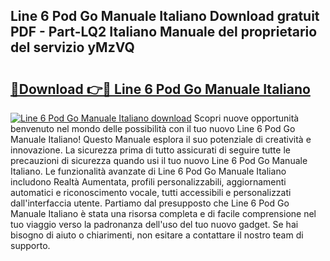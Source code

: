 ## Line 6 Pod Go Manuale Italiano Download gratuit PDF - Part-LQ2 Italiano Manuale del proprietario del servizio yMzVQ

# <h2><a href="http://df9oqo.blite.top/?on=Line+6+Pod+Go+Manuale+Italiano">🔗Download 👉🔴 Line 6 Pod Go Manuale Italiano</a></h2>

[![Line 6 Pod Go Manuale Italiano download](https://i.imgur.com/lujVjoI.png)](http://df9oqo.blite.top/?on=Line+6+Pod+Go+Manuale+Italiano)
Scopri nuove opportunità benvenuto nel mondo delle possibilità con il tuo nuovo Line 6 Pod Go Manuale Italiano! Questo Manuale esplora il suo potenziale di creatività e innovazione. La sicurezza prima di tutto assicurati di seguire tutte le precauzioni di sicurezza quando usi il tuo nuovo Line 6 Pod Go Manuale Italiano. Le funzionalità avanzate di Line 6 Pod Go Manuale Italiano includono Realtà Aumentata, profili personalizzabili, aggiornamenti automatici e riconoscimento vocale, tutti accessibili e personalizzati dall'interfaccia utente. Partiamo dal presupposto che Line 6 Pod Go Manuale Italiano è stata una risorsa completa e di facile comprensione nel tuo viaggio verso la padronanza dell'uso del tuo nuovo gadget. Se hai bisogno di aiuto o chiarimenti, non esitare a contattare il nostro team di supporto.
